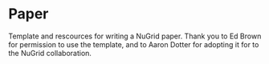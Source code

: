 # Paper
Template and rescources for writing a NuGrid paper.
Thank you to Ed Brown for permission to use the template, and to Aaron Dotter for adopting it for to the NuGrid collaboration.
